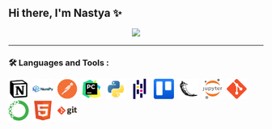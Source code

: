 ## Hi there, I'm Nastya ✨
<div id="header" align="center">
  <img src="https://i.giphy.com/media/v1.Y2lkPTc5MGI3NjExemR6YjAxaHJqaWZxdm45ZHAzbTR6Z2FtMTNmbnNtM3N0ZHh4bjNrYSZlcD12MV9pbnRlcm5hbF9naWZfYnlfaWQmY3Q9Zw/v8jUfaclrsG9x8At9Z/giphy.gif" width="100"/>
</div>

---

### :hammer_and_wrench: Languages and Tools :
<div>
  <img src="https://raw.githubusercontent.com/devicons/devicon/ca28c779441053191ff11710fe24a9e6c23690d6/icons/notion/notion-original.svg" title="Notion" alt="Notion" width="40" height="40"/>&nbsp;
  <img src="https://raw.githubusercontent.com/devicons/devicon/ca28c779441053191ff11710fe24a9e6c23690d6/icons/numpy/numpy-original-wordmark.svg" title="Numpy" alt="Numpy" width="40" height="40"/>&nbsp;
  <img src="https://raw.githubusercontent.com/devicons/devicon/ca28c779441053191ff11710fe24a9e6c23690d6/icons/postman/postman-original.svg" title="Postman" alt="Postman" width="40" height="40"/>&nbsp;
  <img src="https://raw.githubusercontent.com/devicons/devicon/ca28c779441053191ff11710fe24a9e6c23690d6/icons/pycharm/pycharm-original.svg" title="Pycharm" alt="Pycharm" width="40" height="40"/>&nbsp;
  <img src="https://raw.githubusercontent.com/devicons/devicon/ca28c779441053191ff11710fe24a9e6c23690d6/icons/python/python-original.svg" title="Python" alt="Python" width="40" height="40"/>&nbsp;
  <img src="https://raw.githubusercontent.com/devicons/devicon/ca28c779441053191ff11710fe24a9e6c23690d6/icons/pandas/pandas-original.svg" title="Pandas" alt="Pandas" width="40" height="40"/>&nbsp;
  <img src="https://github.com/devicons/devicon/blob/master/icons/trello/trello-original.svg" title="Trello" alt="Trello" width="40" height="40"/>&nbsp;
  <img src="https://raw.githubusercontent.com/devicons/devicon/ca28c779441053191ff11710fe24a9e6c23690d6/icons/flask/flask-original.svg" title="Flask" alt="Flask" width="40" height="40"/>&nbsp;
  <img src="https://raw.githubusercontent.com/devicons/devicon/ca28c779441053191ff11710fe24a9e6c23690d6/icons/jupyter/jupyter-original-wordmark.svg" title="Jupyter" alt="Jupyter" width="40" height="40"/>&nbsp;
  <img src="https://raw.githubusercontent.com/devicons/devicon/ca28c779441053191ff11710fe24a9e6c23690d6/icons/git/git-original.svg" title="Git" alt="Git" width="40" height="40"/>&nbsp;
  <img src="https://raw.githubusercontent.com/devicons/devicon/ca28c779441053191ff11710fe24a9e6c23690d6/icons/anaconda/anaconda-original.svg" title="Anaconda" alt="Anaconda" width="40" height="40"/>&nbsp;
  <img src="https://github.com/devicons/devicon/blob/master/icons/html5/html5-original.svg" title="HTML5" alt="HTML" width="40" height="40"/>&nbsp;
  <img src="https://github.com/devicons/devicon/blob/master/icons/git/git-original-wordmark.svg" title="Git" **alt="Git" width="40" height="40"/>
</div>
<!--
**nooncatt/nooncatt** is a ✨ _special_ ✨ repository because its `README.md` (this file) appears on your GitHub profile.

Here are some ideas to get you started:

- 🔭 I’m currently working on ...
- 🌱 I’m currently learning ...
- 👯 I’m looking to collaborate on ...
- 🤔 I’m looking for help with ...
- 💬 Ask me about ...
- 📫 How to reach me: ...
- 😄 Pronouns: ...
- ⚡ Fun fact: ...
-->
